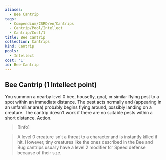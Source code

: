 ```yaml
---
aliases:
  - Bee Cantrip
tags:
  - Compendium/CSRD/en/Cantrips
  - Cantrip/Pool/Intellect
  - Cantrip/Cost/1
title: Bee Cantrip
collection: Cantrips
kind: Cantrip
pools:
  - Intellect
cost: '1'
id: Bee-Cantrip
---
```

## Bee Cantrip (1 Intellect point)  
You summon a nearby level 0 bee, housefly, gnat, or similar flying pest to a spot within an immediate distance. The pest acts normally and (appearing in an unfamiliar area) probably begins flying around, possibly landing on a creature. The cantrip doesn’t work if there are no suitable pests within a short distance. Action.   
>[!info]  
>A level 0 creature isn’t a threat to a character and is instantly killed if hit. However, tiny creatures like the ones described in the Bee and Bug cantrips usually have a level 2 modifier for Speed defense because of their size.  
